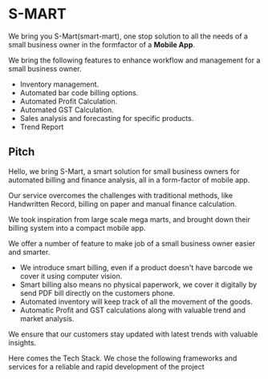 # S-MART

We bring you S-Mart(smart-mart), one stop solution to all the needs of a small business owner in the formfactor of a **Mobile App**.

<!-- As per our research some major problems faced by local businesses daily transactions. -->
We bring the following features to enhance workflow and management for a small business owner.
- Inventory management.
- Automated bar code billing options.
- Automated Profit Calculation.
- Automated GST Calculation.
- Sales analysis and forecasting for specific products.
- Trend Report 


## Pitch

Hello, we bring S-Mart, a smart solution for small business owners for automated billing and finance analysis, all in a form-factor of mobile app.

Our service overcomes the challenges with traditional methods, like Handwritten Record, billing on paper and manual finance calculation.

We took inspiration from large scale mega marts, and brought down their billing system into a compact mobile app.

We offer a number of feature to make job of a small business owner easier and smarter.

- We introduce smart billing, even if a product doesn't have barcode we cover it using computer vision.
- Smart billing also means no physical paperwork, we cover it digitally by send PDF bill directly on the customers phone.
- Automated inventory will keep track of all the movement of the goods.
- Automatic Profit and GST calculations along with valuable trend and market analysis.

We ensure that our customers stay updated with latest trends with valuable insights.

Here comes the Tech Stack. We chose the following frameworks and services for a reliable and rapid development of the project

